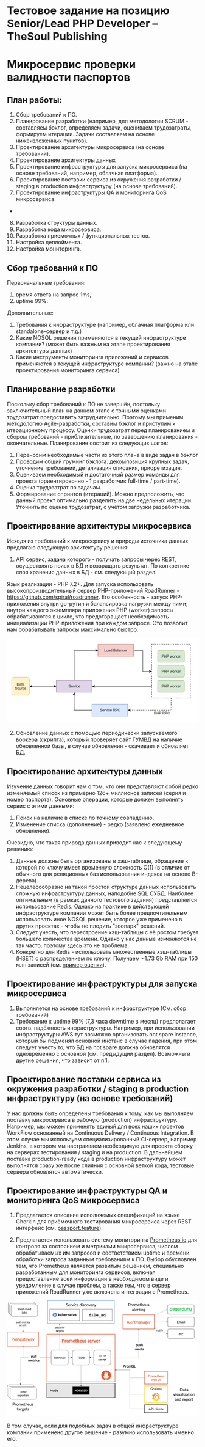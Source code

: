Тестовое задание на позицию Senior/Lead PHP Developer – TheSoul Publishing
==========================================================================

Микросервис проверки валидности паспортов
=========================================


План работы:
------------

1. Сбор требований к ПО.
2. Планирование разработки (например, для методологии SCRUM - составляем бэклог, определяем задачи, оцениваем трудозатраты,
формируем итерации. Задачи составляем на основе нижеизложенных пунктов).
3. Проектирование архитектуры микросервиса (на основе требований).
4. Проектирование архитектуры данных
5. Проектирование инфраструктуры для запуска микросервиса (на основе требований, например, облачная платформа).
6. Проектирование поставки сервиса из окружения разработки / staging в production инфраструктуру (на основе требований).
7. Проектирование инфраструктуры QA и мониторинга QoS микросервиса.
-
8. Разработка структуры данных.
9. Разработка кода микросервиса.
10. Разработка приемочных / функциональных тестов.
11. Настройка деплоймента.
12. Настройка мониторинга.


Сбор требований к ПО
--------------------

Первоначальные требования:
1. время ответа на запрос 1ms,
2. uptime 99%.

Дополнительные:
1. Требования к инфраструктуре (например, облачная платформа или standalone-сервер и т.д.)
2. Какие NOSQL решения применяются в текущей инфраструктуре компании? (может быть важным на этапе проектирования
архитектуры данных)
3. Какие инструменты мониторинга приложений и сервисов применяются в текущей инфраструктуре компании? (важно на этапе 
проектирования мониторинга сервиса)

Планирование разработки
-----------------------

Поскольку сбор требований к ПО не завершён, постольку заключительный план на данном этапе с точными оценками 
трудозатрат предоставить затруднительно. Поэтому мы применим методологию Agile-разработки, составим бэклог и приступим
к итерационному процессу. Оценки трудозатрат перед планированием и сбором требований - приблизительные, по завершению 
планирования - окончательные. Планирование состоит из следующих шагов:
 
1. Переносим необходимые части из этого плана в виде задач в бэклог
2. Проводим общий груминг бэклога: декомпозиция крупных задач, уточнение требований, детализация описания, приоретизация.
3. Оцениваем необходимый и достаточный размер команды для проекта (ориентировочно - 1 разработчик full-time / part-time).
4. Оценка трудозатрат по задачам.
5. Формирование спринтов (итераций). Можно предположить, что данный проект оптимально разделить на две недельных итерации.
Уточнить по оценке трудозатрат, с учётом загрузки разработчика.


Проектирование архитектуры микросервиса
---------------------------------------

Исходя из требований к микросервису и природы источника данных предлагаю следующую архитектуру решения:

1. API сервис, задача которого - получать запросы через REST, осуществлять поиск в БД и возвращать результат.
По конкретике слоя хранения данных в БД - см. следующий раздел.

Язык реализации - PHP 7.2+. Для запуска использовать высокопроизводительный сервер PHP-приложений RoadRunner - 
https://github.com/spiral/roadrunner. Его особенность - запуск PHP-приложения внутри go-рутин и балансировка нагрузки
между ними; внутри каждого экземпляра приложения PHP (worker) запросы обрабатываются в цикле, что предотвращает 
необходимость инициализации PHP-приложения при каждом запросе. Это позволит нам обрабатывать запросы максимально быстро.

![roadrunner-golang.png](roadrunner-golang.png) 

2. Обновление данных с помощью периодически запускаемого воркера (скрипта), который проверяет сайт ГУМВД на наличие
обновленной базы, в случае обновления - скачивает и обновляет БД.

Проектирование архитектуры данных
---------------------------------

Изучение данных говорит нам о том, что они представляют собой редко изменяемый список из примерно 126+ миллионов записей
(серия и номер паспорта). Основные операции, которые должен выполнять сервис с этими данными:

1. Поиск на наличие в списке по точному совпадению.
2. Изменение списка (дополнение) - редко (заявлено ежедневное обновление).

Очевидно, что такая природа данных приводит нас к следующему решению:

1. Данные должны быть организованы в хэш-таблице, обращение к которой по ключу имеет временную сложность O(1) (в отличие
от обычного для реляционных баз использования индекса на основе B-дерева). 
2. Нецелесообразно на такой простой структуре данных использовать сложную инфраструктуру данных, наподобие SQL СУБД.
Наиболее оптимальным (в рамках данного тестового задания) представляется использование Redis. Однако на практике в 
действующей инфраструктуре компании может быть более предпочтительным использовать иное NOSQL решение, которое уже 
применено в других проектах - чтобы не плодить "зоопарк" решений.
3. Следует учесть, что перестроение хэш-таблицы с её ростом требует большего количества времени. Однако у нас данные
изменяются не так часто, поэтому здесь это не проблема.
4. Конкретно для Redis - использовать множественные хэш-таблицы (HSET) с распределением по ключу. Получаем ~1.73 Gb RAM
при 150 млн записей (см. [пример оценки](./test/redis-test.py)).

Проектирование инфраструктуры для запуска микросервиса
------------------------------------------------------

1. Выполняется на основе требований к инфраструктуре (См. сбор требований)
2. Требование к uptime 99% (7,3 часа downtime в месяц) предполагает соотв. надёжность инфраструктуры. Например, при
использовании инфраструктуры AWS тут возможно организовать hot spare instance, который бы подменял основной инстанс
в случае падения, при этом следует учесть то, что БД на hot spare должна обновлятся одновременно с основной (см. 
предыдущий раздел). Возможны и другие решения, что зависит от п.1.


Проектирование поставки сервиса из окружения разработки / staging в production инфраструктуру (на основе требований)
--------------------------------------------------------------------------------------------------------------------

У нас должны быть определены требования к тому, как мы выполняем поставку микросервиса в рабочую (production) 
инфраструктуру. Например, мы можем применять единый для всех наших проектов WorkFlow основанный на Continuous Delivery /
Continuous Integration. В этом случае мы используем специализированный CI-сервер, например Jenkins, в котором мы 
настраиваем необходимую для проекта сборку на серверах тестирования / staging и на production. В дальнейшем поставка
production-ready кода в production инфраструктуру может выполнятся сразу же после слияния с основной веткой кода,
тестовые сервера обновлятся автоматически.


Проектирование инфраструктуры QA и мониторинга QoS микросервиса
---------------------------------------------------------------

1. Предлагается описание исполняемых спецификаций на языке Gherkin для приёмочного тестирования микросервиса через REST
интерфейс (см. [passport.feature](features/passport.feature)). 

2. Предлагается использовать систему мониторинга [Prometheus.io](https://prometheus.io) для контроля за состоянием 
и метриками микросервиса, числом обрабатываемых им запросов и соответствием uptime и времени обработки запроса заданным 
требованиям к ПО. Выбор обусловлен тем, что Prometheus является развитым решением, специально разработанным  для 
мониторинга сервисов, включая предоставление всей информации в необходимом виде и уведомление в случае проблем, а также 
тем, что в сервер приложений RoadRunner уже включена интеграция с Prometheus.

![Prometheus Architecture](prometheus-architecture.png)
 
В том случае, если для подобных задач в общей инфраструктуре компании применено другое решение - разумно использовать 
именно его.


